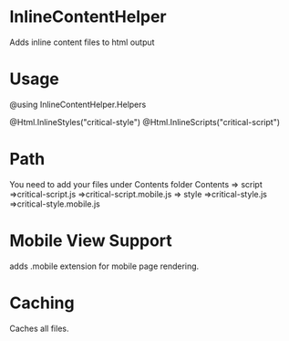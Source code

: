# InlineContentHelper
Adds inline content files to html output
# Usage
@using InlineContentHelper.Helpers
<html>
<head>
@Html.InlineStyles("critical-style")
@Html.InlineScripts("critical-script")
</head>
</html>

# Path
You need to add your files under Contents folder
Contents
 => script
	=>critical-script.js
	=>critical-script.mobile.js
 => style
	=>critical-style.js
	=>critical-style.mobile.js

# Mobile View Support
adds .mobile extension for mobile page rendering.

# Caching
Caches all files.
